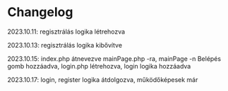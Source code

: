 # Changelog
2023.10.11: regisztrálás logika létrehozva 

2023.10.13: regisztrálás logika kibővítve 

2023.10.15: index.php átnevezve mainPage.php -ra, mainPage -n Belépés gomb hozzáadva, login.php létrehozva, login logika hozzáadva

2023.10.17: login, register logika átdolgozva, működőképesek már
